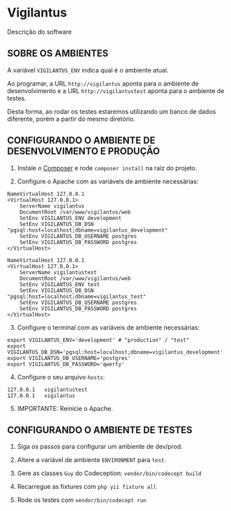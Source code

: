Vigilantus
================================

Descrição do software

SOBRE OS AMBIENTES
------------------

A variável `VIGILANTUS_ENV` indica qual é o ambiente atual.

Ao programar, a URL `http://vigilantus` aponta para o ambiente de
desenvolvimento e a URL `http://vigilantustest` aponta para o ambiente de testes.

Desta forma, ao rodar os testes estaremos utilizando um banco de dados diferente,
porém a partir do mesmo diretório.


CONFIGURANDO O AMBIENTE DE DESENVOLVIMENTO E PRODUÇÃO
-----------------------------------------------------

1. Instale o [Composer](http://getcomposer.org/) e rode `composer install` na
   raiz do projeto.

2. Configure o Apache com as variáveis de ambiente necessárias:

```
NameVirtualHost 127.0.0.1
<VirtualHost 127.0.0.1>
    ServerName vigilantus
    DocumentRoot /var/www/vigilantus/web
    SetEnv VIGILANTUS_ENV development
    SetEnv VIGILANTUS_DB_DSN "pgsql:host=localhost;dbname=vigilantus_development"
    SetEnv VIGILANTUS_DB_USERNAME postgres
    SetEnv VIGILANTUS_DB_PASSWORD postgres
</VirtualHost>

NameVirtualHost 127.0.0.1
<VirtualHost 127.0.0.1>
    ServerName vigilantustest
    DocumentRoot /var/www/vigilantus/web
    SetEnv VIGILANTUS_ENV test
    SetEnv VIGILANTUS_DB_DSN "pgsql:host=localhost;dbname=vigilantus_test"
    SetEnv VIGILANTUS_DB_USERNAME postgres
    SetEnv VIGILANTUS_DB_PASSWORD postgres
</VirtualHost>
```

3. Configure o terminal com as variáveis de ambiente necessárias:

```
export VIGILANTUS_ENV='development' # "production" / "test"
export VIGILANTUS_DB_DSN='pgsql:host=localhost;dbname=vigilantus_development'
export VIGILANTUS_DB_USERNAME='postgres'
export VIGILANTUS_DB_PASSWORD='qwerty'
```

4. Configure o seu arquivo `hosts`:

```
127.0.0.1   vigilantustest
127.0.0.1   vigilantus
```

5. IMPORTANTE: Reinicie o Apache.

CONFIGURANDO O AMBIENTE DE TESTES
---------------------------------

1. Siga os passos para configurar um ambiente de dev/prod.

2. Altere a variável de ambiente `ENVIRONMENT` para `test`.

3. Gere as classes `Guy` do Codeception: `vendor/bin/codecept build`

4. Recarregue as fixtures com `php yii fixture all`

5. Rode os testes com `vendor/bin/codecept run`